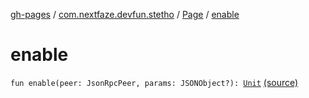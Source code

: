 [gh-pages](../../index.md) / [com.nextfaze.devfun.stetho](../index.md) / [Page](index.md) / [enable](.)

# enable

`fun enable(peer: JsonRpcPeer, params: JSONObject?): `[`Unit`](https://kotlinlang.org/api/latest/jvm/stdlib/kotlin/-unit/index.html) [(source)](https://github.com/NextFaze/dev-fun/tree/master/devfun-stetho/src/main/java/com/nextfaze/devfun/stetho/Stetho.kt#L42)